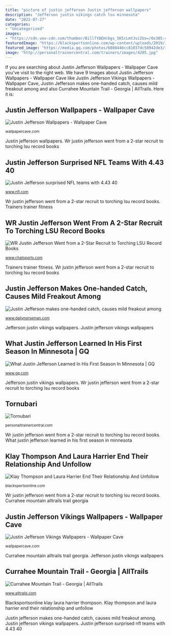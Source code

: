 ```yaml
---
title: "picture of justin jefferson Justin jefferson wallpapers"
description: "Jefferson justin vikings catch lsu minnesota"
date: "2022-07-27"
categories:
- "Uncategorized"
images:
- "https://cdn.vox-cdn.com/thumbor/BillTY8EHcbgs_5K5cLmYJviIUs=/0x385:4411x2694/fit-in/1200x630/cdn.vox-cdn.com/uploads/chorus_asset/file/19949429/usa_today_13909271.jpg"
featuredImage: "https://blacksportsonline.com/wp-content/uploads/2019/11/0B051338-2C43-43A4-87DE-0526711A335C.jpeg"
featured_image: "https://media.gq.com/photos/6080446cc81037dc58942de3/16:9/w_1280,c_limit/justin-jefferson-gq-april-2021.jpg"
image: "http://personaltrainercentral.com/trainers/images/4205.jpg"
---
```


If you are searching about Justin Jefferson Wallpapers - Wallpaper Cave you've visit to the right web. We have 9 Images about Justin Jefferson Wallpapers - Wallpaper Cave like Justin Jefferson Vikings Wallpapers - Wallpaper Cave, Justin Jefferson makes one-handed catch, causes mild freakout among and also Currahee Mountain Trail - Georgia | AllTrails. Here it is:

## Justin Jefferson Wallpapers - Wallpaper Cave

![Justin Jefferson Wallpapers - Wallpaper Cave](https://wallpapercave.com/wp/wp5347876.jpg "Justin jefferson makes one-handed catch, causes mild freakout among")

<small>wallpapercave.com</small>

Justin jefferson wallpapers. Wr justin jefferson went from a 2-star recruit to torching lsu record books

## Justin Jefferson Surprised NFL Teams With 4.43 40

![Justin Jefferson surprised NFL teams with 4.43 40](https://static.www.nfl.com/image/private/t_editorial_landscape_12_desktop/league/z3x1gjfqepm8ddd2ay2w "Justin jefferson wallpapers")

<small>www.nfl.com</small>

Wr justin jefferson went from a 2-star recruit to torching lsu record books. Trainers trainer fitness

## WR Justin Jefferson Went From A 2-Star Recruit To Torching LSU Record Books

![WR Justin Jefferson Went from a 2-Star Recruit to Torching LSU Record Books](http://cdn.chatsports.com/thumbnails/4591-15592-original.jpeg "Currahee mountain trail")

<small>www.chatsports.com</small>

Trainers trainer fitness. Wr justin jefferson went from a 2-star recruit to torching lsu record books

## Justin Jefferson Makes One-handed Catch, Causes Mild Freakout Among

![Justin Jefferson makes one-handed catch, causes mild freakout among](https://cdn.vox-cdn.com/thumbor/BillTY8EHcbgs_5K5cLmYJviIUs=/0x385:4411x2694/fit-in/1200x630/cdn.vox-cdn.com/uploads/chorus_asset/file/19949429/usa_today_13909271.jpg "Jefferson justin vikings catch lsu minnesota")

<small>www.dailynorseman.com</small>

Jefferson justin vikings wallpapers. Justin jefferson vikings wallpapers

## What Justin Jefferson Learned In His First Season In Minnesota | GQ

![What Justin Jefferson Learned In His First Season In Minnesota | GQ](https://media.gq.com/photos/6080446cc81037dc58942de3/16:9/w_1280,c_limit/justin-jefferson-gq-april-2021.jpg "Currahee mountain trail")

<small>www.gq.com</small>

Jefferson justin vikings wallpapers. Wr justin jefferson went from a 2-star recruit to torching lsu record books

## Tornubari

![Tornubari](http://personaltrainercentral.com/trainers/images/4205.jpg "Justin jefferson wallpapers")

<small>personaltrainercentral.com</small>

Wr justin jefferson went from a 2-star recruit to torching lsu record books. What justin jefferson learned in his first season in minnesota

## Klay Thompson And Laura Harrier End Their Relationship And Unfollow

![Klay Thompson and Laura Harrier End Their Relationship And Unfollow](https://blacksportsonline.com/wp-content/uploads/2019/11/0B051338-2C43-43A4-87DE-0526711A335C.jpeg "Wr justin jefferson went from a 2-star recruit to torching lsu record books")

<small>blacksportsonline.com</small>

Wr justin jefferson went from a 2-star recruit to torching lsu record books. Currahee mountain alltrails trail georgia

## Justin Jefferson Vikings Wallpapers - Wallpaper Cave

![Justin Jefferson Vikings Wallpapers - Wallpaper Cave](https://wallpapercave.com/wp/wp8170742.jpg "Trainers trainer fitness")

<small>wallpapercave.com</small>

Currahee mountain alltrails trail georgia. Jefferson justin vikings wallpapers

## Currahee Mountain Trail - Georgia | AllTrails

![Currahee Mountain Trail - Georgia | AllTrails](https://cdn-assets.alltrails.com/uploads/photo/image/11370167/extra_large_1bd3d9c9db560f76da19e21ef2255587.jpg "Wr justin jefferson went from a 2-star recruit to torching lsu record books")

<small>www.alltrails.com</small>

Blacksportsonline klay laura harrier thompson. Klay thompson and laura harrier end their relationship and unfollow

Justin jefferson makes one-handed catch, causes mild freakout among. Justin jefferson vikings wallpapers. Justin jefferson surprised nfl teams with 4.43 40
